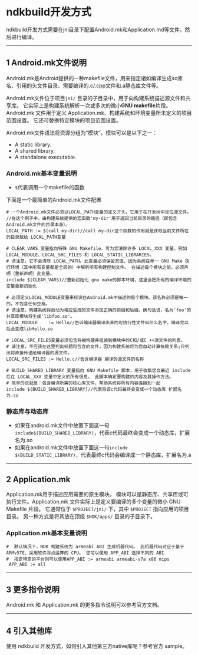 # ndkbuild开发方式

ndkbuild开发方式需要在jni目录下配置Android.mk和Application.md等文件，然后进行编译。

---

## 1 Android.mk文件说明

Android.mk是Android提供的一种makefile文件，用来指定诸如编译生成so库名、引用的头文件目录、需要编译的.c/.cpp文件和.a静态库文件等。

Android.mk文件位于项目`jni/` 目录的子目录中，用于向构建系统描述源文件和共享库。 它实际上是构建系统解析一次或多次的微小**GNU makefile**片段。 Android.mk 文件用于定义 Application.mk、构建系统和环境变量所未定义的项目范围设置。 它还可替换特定模块的项目范围设置。

Android.mk文件语法将资源分组为“模块”。模块可以是以下之一：

- A static library.
- A shared library.
- A standalone executable.

### Android.mk基本变量说明

- `$`代表调用一个makefile的函数

下面是一个最简单的Android.mk文件配置

```shell
# 一个Android.mk文件必须以LOCAL_PATH变量的定义开头。它用于在开发树中定位源文件。
//在这个例子中，由构建系统提供的宏函数'my-dir'用于返回当前目录的路径（即包含Android.mk文件的目录本身）。
LOCAL_PATH := $(call my-dir)//call my-dir这个函数的作用就是获取当前文件所在的目录赋给 LOCAL_PATH变量

# CLEAR_VARS 变量指向特殊 GNU Makefile，可为您清除许多 LOCAL_XXX 变量，例如 LOCAL_MODULE、LOCAL_SRC_FILES 和 LOCAL_STATIC_LIBRARIES。
# 请注意，它不会清除 LOCAL_PATH。此变量必须保留其值，因为系统在单一 GNU Make 执行环境（其中所有变量都是全局的）中解析所有构建控制文件。 在描述每个模块之前，必须声明（重新声明）此变量。
include $(CLEAR_VARS)//重新初始化 gnu make的脚本环境，这里会把所有的编译环境的变量重新初始化

# 必须定义LOCAL_MODULE变量来标识在Android.mk中描述的每个模块。该名称必须是唯一的，不包含任何空格。
# 请注意，构建系统将自动为相应生成的文件添加正确的前缀和后缀。换句话说，名为'foo'的共享库模块将生成'libfoo.so'。
LOCAL_MODULE    := Hello//告诉编译器编译出来的可执行性文件叫什么名字，编译完以后会变成libHello.so

# LOCAL_SRC_FILES变量必须包含将被构建并组装到模块中的C和/或C ++源文件的列表。
# 请注意，不应该在这里列出标题和包含的文件，因为构建系统将为您自动计算依赖关系;只列出将直接传递给编译器的源文件。
LOCAL_SRC_FILES := Hello.c//告诉编译器 编译的源文件的名称

# BUILD_SHARED_LIBRARY 变量指向 GNU Makefile 脚本，用于收集您自最近 include 后在 LOCAL_XXX 变量中定义的所有信息。 此脚本确定要构建的内容及其操作方法。
# 简单的说就是：包含编译所需的核心库文件，帮助系统将所有内容连接到一起
include $(BUILD_SHARED_LIBRARY)//代表将该c代码最终会变成一个动态库 扩展名为.so
```

### 静态库与动态库

- 如果在android.mk文件中放置下面这一句`include$(BUILD_SHARED_LIBRARY)`，代表c代码最终会变成一个动态库，扩展名为.so
- 如果在android.mk文件中放置下面这一句`include $(BUILD_STATIC_LIBRARY)`，代表最终c代码会编译成一个静态库，扩展名为.a

---

## 2 Application.mk

Application.mk用于描述应用需要的原生模块。 模块可以是静态库、共享库或可执行文件。Application.mk 文件实际上是定义要编译的多个变量的微小 GNU Makefile 片段。
它通常位于 `$PROJECT/jni/` 下，其中 `$PROJECT` 指向应用的项目目录。 另一种方式是将其放在顶级 `$NDK/apps/` 目录的子目录下。

### Application.mk基本变量说明

```shell
#  默认情况下，NDK 构建系统为 armeabi ABI 生成机器代码。 此机器代码对应于基于 ARMv5TE、采用软件浮点运算的 CPU。 您可以使用 APP_ABI 选择不同的 ABI
#  指定特定的平台则可以使用APP_ABI := armeabi armeabi-v7a x86 mips
 APP_ABI := all
```

---

## 3 更多指令说明

Android.mk 和 Application.mk 的更多指令说明可以参考官方文档。

---

## 4 引入其他库

使用 ndkbuild 开发方式，如何引入其他第三方native库呢？参考官方 sample。
